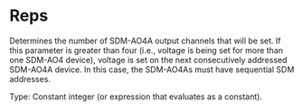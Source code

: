 # Reps

Determines the number of SDM-AO4A output channels that will be set. If this parameter is greater than four (i.e., voltage is being set for more than one SDM-AO4 device), voltage is set on the next consecutively addressed SDM-AO4A device. In this case, the SDM-AO4As must have sequential SDM addresses.

Type: Constant integer (or expression that evaluates as a constant).
